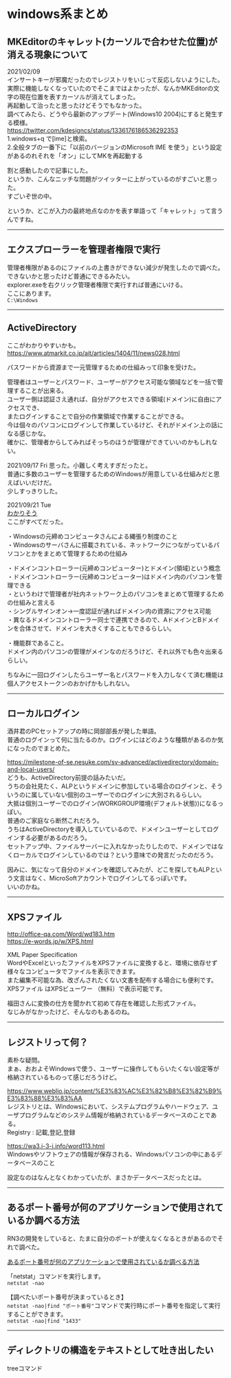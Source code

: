 # windows系まとめ

## MKEditorのキャレット(カーソルで合わせた位置)が消える現象について

2021/02/09  
インサートキーが邪魔だったのでレジストリをいじって反応しないようにした。  
実際に機能しなくなっていたのでそこまではよかったが、なんかMKEditorの文字の現在位置を表すカーソルが消えてしまった。  
再起動して治ったと思ったけどそうでもなかった。  
調べてみたら、どうやら最新のアップデート(Windows10 2004)にすると発生する模様。  
<https://twitter.com/kdesigncs/status/1336176186536292353>  
1.windows+q で[ime]と検索。  
2.全般タブの一番下に「以前のバージョンのMicrosoft IME を使う」という設定があるのれそれを「オン」にしてMKを再起動する

割と感動したので記事にした。  
というか、こんなニッチな問題がツイッターに上がっているのがすごいと思った。  
すごいぞ世の中。  

というか、どこが入力の最終地点なのかを表す単語って「キャレット」って言うんですね。  

---

## エクスプローラーを管理者権限で実行

管理者権限があるのにファイルの上書きができない減少が発生したので調べた。  
できないかと思ったけど普通にできるみたい。  
explorer.exeを右クリック管理者権限で実行すれば普通にいける。  
ここにあります。  
`C:\Windows`

---

## ActiveDirectory

ここがわかりやすいかも。  
<https://www.atmarkit.co.jp/ait/articles/1404/11/news028.html>  

パスワードから資源まで一元管理するための仕組みって印象を受けた。  

管理者はユーザーとパスワード、ユーザーがアクセス可能な領域などを一括で管理することが出来る。  
ユーザー側は認証さえ通れば、自分がアクセスできる領域(ドメイン)に自由にアクセスでき、  
またログインすることで自分の作業領域で作業することができる。  
今は個々のパソコンにログインして作業しているけど、それがドメイン上の話になる感じかな。  
確かに、管理者からしてみればそっちのほうが管理ができていいのかもしれない。  

2021/09/17 Fri
思った。小難しく考えすぎだったと。  
普通に多数のユーザーを管理するためのWindowsが用意している仕組みだと思えばいいだけだ。  
少しすっきりした。  

2021/09/21 Tue  
[わかりそう](https://wa3.i-3-i.info/word12420.html)  
ここがすべてだった。  

・Windowsの元締めコンピュータさんによる縄張り制度のこと  
・Windowsのサーバさんに搭載されている、ネットワークにつながっているパソコンとかをまとめて管理するための仕組み  

・ドメインコントローラー(元締めコンピューター)とドメイン(領域)という概念  
・ドメインコントローラー(元締めコンピューター)はドメイン内のパソコンを管理できる  
・というわけで管理者が社内ネットワーク上のパソコンをまとめて管理するための仕組みと言える  
・シングルサインオン→一度認証が通ればドメイン内の資源にアクセス可能  
・異なるドメインコントローラー同士で連携できるので、AドメインとBドメインを合体させて、ドメインを大きくすることもできるらしい。  

・機能群であること。  
  ドメイン内のパソコンの管理がメインなのだろうけど、それ以外でも色々出来るらしい。  

ちなみに一回ログインしたらユーザー名とパスワードを入力しなくて済む機能は個人アクセストークンのおかげかもしれない。  

---

## ローカルログイン

酒井君のPCセットアップの時に岡部部長が発した単語。  
普通のログインって何に当たるのか。ログインにはどのような種類があるのか気になったのでまとめた。  

<https://milestone-of-se.nesuke.com/sv-advanced/activedirectory/domain-and-local-users/>  
どうも、ActiveDirectory前提の話みたいだ。  
うちの会社見たく、ALPというドメインに参加している場合のログインと、そういうのに属していない個別のユーザーでのログインに大別されるらしい。  
大抵は個別ユーザーでのログイン(WORKGROUP環境(デフォルト状態))になるっぽい。  
普通のご家庭なら断然これだろう。  
うちはActiveDirectoryを導入していているので、ドメインユーザーとしてログインする必要があるのだろう。  
セットアップ中、ファイルサーバーに入れなかったりしたので、ドメインではなくローカルでログインしているのでは？という意味での発言だったのだろう。  

因みに、気になって自分のドメインを確認してみたが、どこを探してもALPという文言はなく、MicroSoftアカウントでログインしてるっぽいです。  
いいのかね。  

---

## XPSファイル

<http://office-qa.com/Word/wd183.htm>  
<https://e-words.jp/w/XPS.html>  

XML Paper Specification  
WordやExcelといったファイルをXPSファイルに変換すると、環境に依存せず様々なコンピュータでファイルを表示できます。  
また編集不可能な為、改ざんされたくない文書を配布する場合にも便利です。XPSファイル はXPSビューワー （無料）で表示可能です。  

福田さんに変換の仕方を聞かれて初めて存在を確認した形式ファイル。  
なじみがなかったけど、そんなのもあるのね。  

---

## レジストリって何？

素朴な疑問。  
まぁ、おおよそWindowsで使う、ユーザーに操作してもらいたくない設定等が格納されているものって感じだろうけど。  

<https://www.weblio.jp/content/%E3%83%AC%E3%82%B8%E3%82%B9%E3%83%88%E3%83%AA>  
レジストリとは、Windowsにおいて、システムプログラムやハードウェア、ユーザプログラムなどのシステム情報が格納されているデータベースのことである。  
Registry : 記載,登記,登録

<https://wa3.i-3-i.info/word113.html>  
Windowsやソフトウェアの情報が保存される、Windowsパソコンの中にあるデータベースのこと  

設定なのはなんとなくわかっていたが、まさかデータベースだったとは。  

---

## あるポート番号が何のアプリケーションで使用されているか調べる方法

RN3の開発をしていると、たまに自分のポートが使えなくなるときがあるのでそれで調べた。  

[あるポート番号が何のアプリケーションで使用されているか調べる方法](https://www.projectgroup.info/tips/Windows/comm_0133.html)  

「netstat」コマンドを実行します。  
`netstat -nao`  

【調べたいポート番号が決まっているとき】  
`netstat -nao|find "ポート番号"`コマンドで実行時にポート番号を指定して実行することができます。  
`netstat -nao|find "1433"`  

---

## ディレクトリの構造をテキストとして吐き出したい

treeコマンド  
